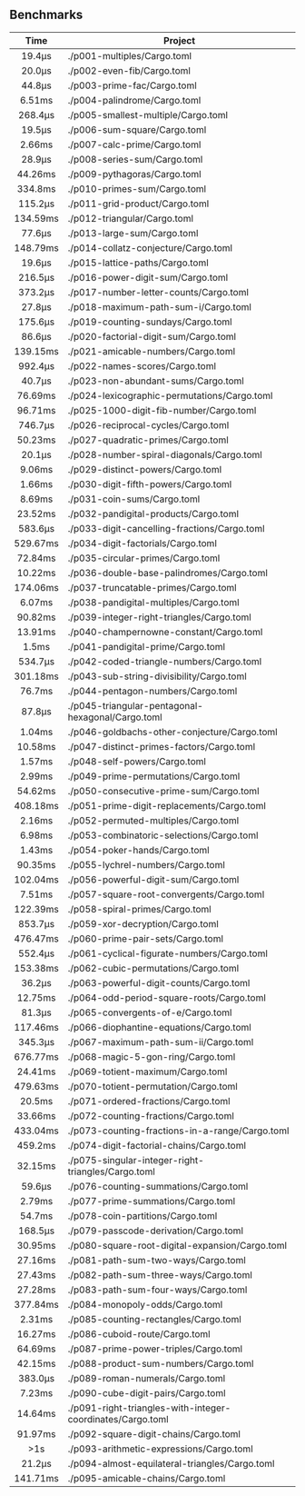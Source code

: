 ## Benchmarks
| Time | Project |
| :---: | --- |
|  19.4µs|./p001-multiples/Cargo.toml|
|  20.0µs|./p002-even-fib/Cargo.toml|
|  44.8µs|./p003-prime-fac/Cargo.toml|
|  6.51ms|./p004-palindrome/Cargo.toml|
| 268.4µs|./p005-smallest-multiple/Cargo.toml|
|  19.5µs|./p006-sum-square/Cargo.toml|
|  2.66ms|./p007-calc-prime/Cargo.toml|
|  28.9µs|./p008-series-sum/Cargo.toml|
| 44.26ms|./p009-pythagoras/Cargo.toml|
| 334.8ms|./p010-primes-sum/Cargo.toml|
| 115.2µs|./p011-grid-product/Cargo.toml|
|134.59ms|./p012-triangular/Cargo.toml|
|  77.6µs|./p013-large-sum/Cargo.toml|
|148.79ms|./p014-collatz-conjecture/Cargo.toml|
|  19.6µs|./p015-lattice-paths/Cargo.toml|
| 216.5µs|./p016-power-digit-sum/Cargo.toml|
| 373.2µs|./p017-number-letter-counts/Cargo.toml|
|  27.8µs|./p018-maximum-path-sum-i/Cargo.toml|
| 175.6µs|./p019-counting-sundays/Cargo.toml|
|  86.6µs|./p020-factorial-digit-sum/Cargo.toml|
|139.15ms|./p021-amicable-numbers/Cargo.toml|
| 992.4µs|./p022-names-scores/Cargo.toml|
|  40.7µs|./p023-non-abundant-sums/Cargo.toml|
| 76.69ms|./p024-lexicographic-permutations/Cargo.toml|
| 96.71ms|./p025-1000-digit-fib-number/Cargo.toml|
| 746.7µs|./p026-reciprocal-cycles/Cargo.toml|
| 50.23ms|./p027-quadratic-primes/Cargo.toml|
|  20.1µs|./p028-number-spiral-diagonals/Cargo.toml|
|  9.06ms|./p029-distinct-powers/Cargo.toml|
|  1.66ms|./p030-digit-fifth-powers/Cargo.toml|
|  8.69ms|./p031-coin-sums/Cargo.toml|
| 23.52ms|./p032-pandigital-products/Cargo.toml|
| 583.6µs|./p033-digit-cancelling-fractions/Cargo.toml|
|529.67ms|./p034-digit-factorials/Cargo.toml|
| 72.84ms|./p035-circular-primes/Cargo.toml|
| 10.22ms|./p036-double-base-palindromes/Cargo.toml|
|174.06ms|./p037-truncatable-primes/Cargo.toml|
|  6.07ms|./p038-pandigital-multiples/Cargo.toml|
| 90.82ms|./p039-integer-right-triangles/Cargo.toml|
| 13.91ms|./p040-champernowne-constant/Cargo.toml|
|   1.5ms|./p041-pandigital-prime/Cargo.toml|
| 534.7µs|./p042-coded-triangle-numbers/Cargo.toml|
|301.18ms|./p043-sub-string-divisibility/Cargo.toml|
|  76.7ms|./p044-pentagon-numbers/Cargo.toml|
|  87.8µs|./p045-triangular-pentagonal-hexagonal/Cargo.toml|
|  1.04ms|./p046-goldbachs-other-conjecture/Cargo.toml|
| 10.58ms|./p047-distinct-primes-factors/Cargo.toml|
|  1.57ms|./p048-self-powers/Cargo.toml|
|  2.99ms|./p049-prime-permutations/Cargo.toml|
| 54.62ms|./p050-consecutive-prime-sum/Cargo.toml|
|408.18ms|./p051-prime-digit-replacements/Cargo.toml|
|  2.16ms|./p052-permuted-multiples/Cargo.toml|
|  6.98ms|./p053-combinatoric-selections/Cargo.toml|
|  1.43ms|./p054-poker-hands/Cargo.toml|
| 90.35ms|./p055-lychrel-numbers/Cargo.toml|
|102.04ms|./p056-powerful-digit-sum/Cargo.toml|
|  7.51ms|./p057-square-root-convergents/Cargo.toml|
|122.39ms|./p058-spiral-primes/Cargo.toml|
| 853.7µs|./p059-xor-decryption/Cargo.toml|
|476.47ms|./p060-prime-pair-sets/Cargo.toml|
| 552.4µs|./p061-cyclical-figurate-numbers/Cargo.toml|
|153.38ms|./p062-cubic-permutations/Cargo.toml|
|  36.2µs|./p063-powerful-digit-counts/Cargo.toml|
| 12.75ms|./p064-odd-period-square-roots/Cargo.toml|
|  81.3µs|./p065-convergents-of-e/Cargo.toml|
|117.46ms|./p066-diophantine-equations/Cargo.toml|
| 345.3µs|./p067-maximum-path-sum-ii/Cargo.toml|
|676.77ms|./p068-magic-5-gon-ring/Cargo.toml|
| 24.41ms|./p069-totient-maximum/Cargo.toml|
|479.63ms|./p070-totient-permutation/Cargo.toml|
|  20.5ms|./p071-ordered-fractions/Cargo.toml|
| 33.66ms|./p072-counting-fractions/Cargo.toml|
|433.04ms|./p073-counting-fractions-in-a-range/Cargo.toml|
| 459.2ms|./p074-digit-factorial-chains/Cargo.toml|
| 32.15ms|./p075-singular-integer-right-triangles/Cargo.toml|
|  59.6µs|./p076-counting-summations/Cargo.toml|
|  2.79ms|./p077-prime-summations/Cargo.toml|
|  54.7ms|./p078-coin-partitions/Cargo.toml|
| 168.5µs|./p079-passcode-derivation/Cargo.toml|
| 30.95ms|./p080-square-root-digital-expansion/Cargo.toml|
| 27.16ms|./p081-path-sum-two-ways/Cargo.toml|
| 27.43ms|./p082-path-sum-three-ways/Cargo.toml|
| 27.28ms|./p083-path-sum-four-ways/Cargo.toml|
|377.84ms|./p084-monopoly-odds/Cargo.toml|
|  2.31ms|./p085-counting-rectangles/Cargo.toml|
| 16.27ms|./p086-cuboid-route/Cargo.toml|
| 64.69ms|./p087-prime-power-triples/Cargo.toml|
| 42.15ms|./p088-product-sum-numbers/Cargo.toml|
| 383.0µs|./p089-roman-numerals/Cargo.toml|
|  7.23ms|./p090-cube-digit-pairs/Cargo.toml|
| 14.64ms|./p091-right-triangles-with-integer-coordinates/Cargo.toml|
| 91.97ms|./p092-square-digit-chains/Cargo.toml|
|     >1s|./p093-arithmetic-expressions/Cargo.toml|
|  21.2µs|./p094-almost-equilateral-triangles/Cargo.toml|
|141.71ms|./p095-amicable-chains/Cargo.toml|
